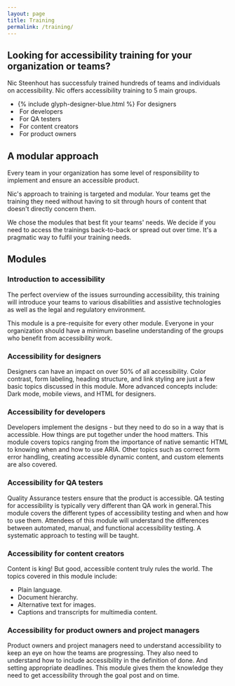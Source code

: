 ```yaml
---
layout: page
title: Training
permalink: /training/
---
```


## Looking for accessibility training for your organization or teams? 

Nic Steenhout has successfuly trained hundreds of teams and individuals on accessibility. Nic offers accessibility training to 5 main groups.

<!-- need icons/images with these -->

<ul class="flex-reflow list-none text-center">
  <li>
    {% include glyph-designer-blue.html %}
    For designers
  </li>
  <li>
    <img src="" alt="">
    For developers
  </li>
  <li>
    <img src="" alt="">
    For QA testers
  </li>
  <li>
    <img src="" alt="">
    For content creators
  </li>
  <li>
    <img src="" alt="">
    For product owners
  </li>
</ul>

## A modular approach

Every team in your organization has some level of responsibility to implement and ensure an accessible product. 

Nic's approach to training is targeted and modular. Your teams get the training they need without having to sit through hours of content that doesn't directly concern them.

We chose the modules that best fit your teams' needs. We decide if you need to access the trainings back-to-back or spread out over time. It's a pragmatic way to fulfil your training needs.

<section class="light-on-primary margin-vertical pad-inline round-corners">
  <h2>Modules</h2>
  <div class="grid-reflow grid-top">
    <div>
      <h3>Introduction to accessibility</h3>
      <p>The perfect overview of the issues surrounding accessibility, this training will introduce your teams to various disabilities and assistive technologies as well as the legal and regulatory environment.</p>
      <p>This module is a pre-requisite for every other module. Everyone in your organization should have a minimum baseline understanding of the groups who benefit from accessibility work.</p>
    </div>
    <div>
      <h3>Accessibility for designers</h3>
      <p>Designers can have an impact on over 50% of all accessibility. Color contrast, form labeling, heading structure, and link styling are just a few basic topics discussed in this module. More advanced concepts include: Dark mode, mobile views, and HTML for designers.</p>
    </div>
    <div>
      <h3>Accessibility for developers</h3>
      <p>Developers implement the designs - but they need to do so in a way that is accessible. How things are put together under the hood matters. This module covers topics ranging from the importance of native semantic HTML to knowing when and how to use ARIA. Other topics such as correct form error handling, creating accessible dynamic content, and custom elements are also covered.</p>
    </div>
    <div>
      <h3>Accessibility for QA testers</h3>
      <p>Quality Assurance testers ensure that the product is accessible. QA testing for accessibility is typically very different than QA work in general.This module covers the different types of accessibility testing and when and how to use them. Attendees of this module will understand the differences between automated, manual, and functional accessibility testing. A systematic approach to testing will be taught.</p>
    </div>
    <div>
      <h3>Accessibility for content creators</h3>
      <p>Content is king! But good, accessible content truly rules the world. The topics covered in this module include:</p>
      <ul>
        <li>Plain language.</li>
        <li>Document hierarchy.</li>
        <li>Alternative text for images.</li>
        <li>Captions and transcripts for multimedia content.</li>
      </ul>
    </div>
    <div>
      <h3>Accessibility for product owners and project managers</h3>
      <p>Product owners and project managers need to understand accessibility to keep an eye on how the teams are progressing. They also need to understand how to include accessibility in the definition of done. And setting appropriate deadlines. This module gives them the knowledge they need to get accessibility through the goal post and on time.</p>
    </div>
  </div>
</section>